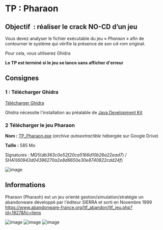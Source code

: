 # TP : Pharaon

## Objectif  : **réaliser le crack NO-CD d’un jeu**

Vous devez analyser le fichier exécutable du jeu « _Pharaon_ » afin de contourner le système qui vérifie la présence de son cd-rom original.

Pour cela, vous utiliserez Ghidra

**Le TP est terminé si le jeu se lance sans afficher d'erreur**



## Consignes 

### 1 : Télécharger Ghidra
[Télécharger Ghidra](https://github.com/NationalSecurityAgency/ghidra/releases)

Ghidra nécessite l'installation au préalable de [Java Development Kit](https://www.oracle.com/java/technologies/downloads/#jdk22-windows)


### 2 Télécharger le jeu Pharaon

**Nom :** [TP_Pharaon.exe](https://drive.google.com/drive/folders/1lJRqEgRI_RapDsxaIV3l5ztNp-FzMzfc?usp=sharing) (_archive autoextractible_ hébergée sur Google Drive)

**Taille :** 585 Mo

Signatures : MD5(_db363c0e52f20ca5166d10b26a22ead7_) / SHA1(_60943d04396270a2e8d6650e30e8740822cdd24f_)



![image](https://github.com/artafak/TP-Reverse/assets/38442391/fc1e4083-2f47-4476-a18e-4d87e28da6ee)



## Informations
Pharaon (Pharaoh) est un jeu orienté gestion/simulation/stratégie un abandonware développé par l'éditeur SIERRA et sorti en Novembre 1999
https://www.abandonware-france.org/ltf_abandon/ltf_jeu.php?id=1827&fic=liens 

![image](https://github.com/artafak/TP-Reverse/assets/38442391/38eb2c52-0ca1-40dd-8ee8-582172b8550f)
 ![image](https://github.com/artafak/TP-Reverse/assets/38442391/29d382c1-03bb-479f-b6b5-4ac9690d9e46) ![image](https://github.com/artafak/TP-Reverse/assets/38442391/c401cb24-d7e8-41e2-9adc-00eef418124f)

